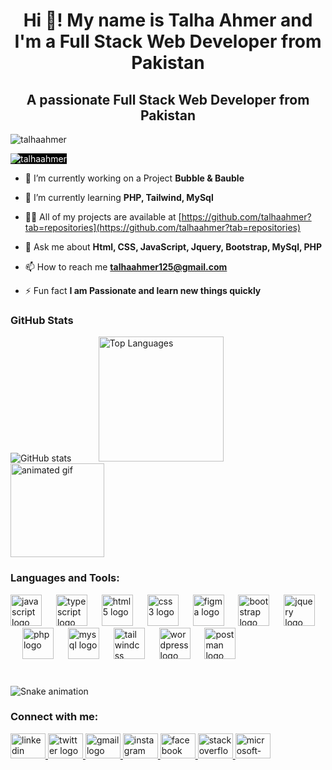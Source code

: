 <h1 align="center">Hi 👋! My name is Talha Ahmer and I'm a Full Stack Web Developer from Pakistan</h1>
<h2 align="center">A passionate Full Stack Web 
  Developer from Pakistan</h2>

<p align="left"> <img src="https://komarev.com/ghpvc/?username=talhaahmer&label=Profile%20views&color=0e75b6&style=flat" alt="talhaahmer"  /> </p>

<p align="left"> <a href="https://github.com/ryo-ma/github-profile-trophy"><img src="https://github-profile-trophy.vercel.app/?username=talhaahmer" alt="talhaahmer" style="color: white;
background-color: black" /></a> </p>

- 🔭 I’m currently working on a Project **Bubble & Bauble**

- 🌱 I’m currently learning **PHP, Tailwind, MySql**

- 👨‍💻 All of my projects are available at [https://github.com/talhaahmer?tab=repositories](https://github.com/talhaahmer?tab=repositories)

- 💬 Ask me about **Html, CSS, JavaScript, Jquery, Bootstrap, MySql, PHP**

- 📫 How to reach me **talhaahmer125@gmail.com**

- ⚡ Fun fact **I am Passionate and learn new things quickly**


 <section class="bg-gray-800 py-12 px-6">
    <div class="max-w-4xl mx-auto text-center">
      <h3 class="text-3xl font-semibold mb-8 text-white">GitHub Stats</h3>
      <div class="flex justify-center space-x-6">
        <img src="https://github-readme-stats.vercel.app/api?username=talhaahmer&show_icons=true&theme=dracula"class="w-1/2" alt="GitHub stats">
        &nbsp;&nbsp;&nbsp;&nbsp;&nbsp;&nbsp;&nbsp;&nbsp;&nbsp;
        <img src="https://github-readme-stats.vercel.app/api/top-langs/?username=talhaahmer&layout=compact&theme=dracula" class="w-1/2" alt="Top Languages" style="height: 200px">
      </div>
    </div>
  </section>
   
  <div>
    <img height="150" src="https://user-images.githubusercontent.com/74038190/212750672-2f3f2b50-c84f-4ed8-a60a-849ae69ff9df.gif" alt="animated gif" />
  </div>

<h3 align="left">Languages and Tools:</h3>
<div align="left">
  <img src="https://cdn.jsdelivr.net/gh/devicons/devicon/icons/javascript/javascript-original.svg" height="50" alt="javascript logo"  />
  <img width="15" />
  <img src="https://cdn.jsdelivr.net/gh/devicons/devicon/icons/typescript/typescript-original.svg" height="50" alt="typescript logo"  />
  <img width="15" />
  <img src="https://cdn.jsdelivr.net/gh/devicons/devicon/icons/html5/html5-original.svg" height="50" alt="html5 logo"  />
  <img width="15" />
  <img src="https://cdn.jsdelivr.net/gh/devicons/devicon/icons/css3/css3-original.svg" height="50" alt="css3 logo"  />
  <img width="15" />
  <img src="https://cdn.jsdelivr.net/gh/devicons/devicon/icons/figma/figma-original.svg" height="50" alt="figma logo"  />
  <img width="15" />
  <img src="https://cdn.jsdelivr.net/gh/devicons/devicon/icons/bootstrap/bootstrap-original.svg" height="50" alt="bootstrap logo"  />
  <img width="15" />
  <img src="https://cdn.jsdelivr.net/gh/devicons/devicon/icons/jquery/jquery-original.svg" height="50" alt="jquery logo"  />
  <img width="15" />
  <img src="https://cdn.jsdelivr.net/gh/devicons/devicon/icons/php/php-original.svg" height="50" alt="php logo"  />
  <img width="15" />
  <img src="https://cdn.jsdelivr.net/gh/devicons/devicon/icons/mysql/mysql-original.svg" height="50" alt="mysql logo"  />
  <img width="15" />
  <img src="https://cdn.jsdelivr.net/gh/devicons/devicon/icons/tailwindcss/tailwindcss-original-wordmark.svg" height="50" alt="tailwindcss logo"  />
  <img width="15" />
  <img src="https://cdn.jsdelivr.net/gh/devicons/devicon/icons/wordpress/wordpress-original.svg" height="50" alt="wordpress logo"  />
  <img width="15" />
  <img src="https://skillicons.dev/icons?i=postman" height="50" alt="postman logo"  />
</div>

###

<br clear="both">

<img src="https://raw.githubusercontent.com/talhaahmer/talhaahmer/output/snake.svg" alt="Snake animation" />

###
<h3 align="left">Connect with me:</h3>

<div align="left">
  <a href="https://www.linkedin.com/in/talha-ahmer-488063306/" target="_blank">
    <img src="https://raw.githubusercontent.com/maurodesouza/profile-readme-generator/master/src/assets/icons/social/linkedin/default.svg" width="56" height="40" alt="linkedin logo"  />
  </a>
  <a href="https://x.com/talha_ahmer" target="_blank">
    <img src="https://raw.githubusercontent.com/maurodesouza/profile-readme-generator/master/src/assets/icons/social/twitter/default.svg" width="56" height="40" alt="twitter logo"  />
  </a>
  <a href="https://mail.google.com/mail/u/0/#inbox" target="_blank">
    <img src="https://raw.githubusercontent.com/maurodesouza/profile-readme-generator/master/src/assets/icons/social/gmail/default.svg" width="56" height="40" alt="gmail logo"  />
  </a>
  <a href="https://www.instagram.com/talha_8303/" target="_blank">
    <img src="https://raw.githubusercontent.com/maurodesouza/profile-readme-generator/master/src/assets/icons/social/instagram/default.svg" width="56" height="40" alt="instagram logo"  />
  </a>
  <a href="https://www.facebook.com/talhaahmer.17" target="_blank">
    <img src="https://raw.githubusercontent.com/maurodesouza/profile-readme-generator/master/src/assets/icons/social/facebook/default.svg" width="56" height="40" alt="facebook logo"  />
  </a>
  <a href="https://stackoverflow.com/users/25674080/talha-ahmer" target="_blank">
    <img src="https://raw.githubusercontent.com/maurodesouza/profile-readme-generator/master/src/assets/icons/social/stackoverflow/default.svg" width="56" height="40" alt="stackoverflow logo"  />
  </a>
  <a href="https://outlook.live.com/mail/0/" target="_blank">
    <img src="https://raw.githubusercontent.com/maurodesouza/profile-readme-generator/master/src/assets/icons/social/microsoft-outlook/default.svg" width="56" height="40" alt="microsoft-outlook logo"  />
  </a>
</div>

###
